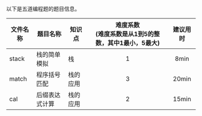  以下是五道编程题的题目信息。
    
  | 文件名称 | 题目名称 | 知识点 | 难度系数<br>(难度系数是从1到5的整数，其中1最小，5最大) | 建议用时 |
  | -------- | -------- | ------ | :--------: | :--------: |
  |stack|栈的简单模拟|栈|1|8min|
  |match|程序括号匹配|栈的应用|3|20min|
  |cal|后缀表达式计算|栈的应用|2|15min|
